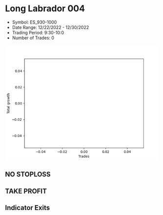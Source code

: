 # Long Labrador 004 
- Symbol: ES_930-1000
- Date Range: 12/22/2022 - 12/30/2022
- Trading Period: 9:30-10:0
- Number of Trades: 0

![Plot](LongLabrador004ES_930-1000.png)
## NO STOPLOSS














## TAKE PROFIT











## Indicator Exits

